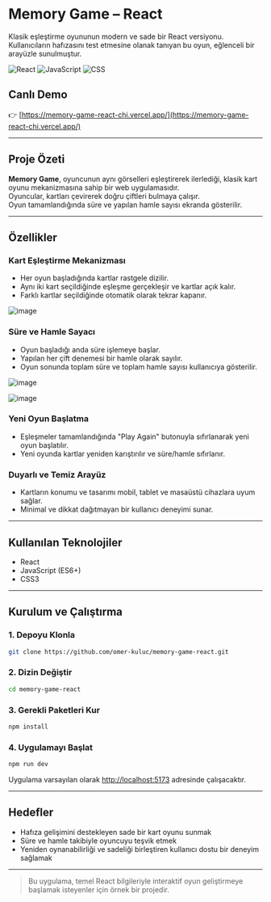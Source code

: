 #  Memory Game – React

Klasik eşleştirme oyununun modern ve sade bir React versiyonu.  
Kullanıcıların hafızasını test etmesine olanak tanıyan bu oyun, eğlenceli bir arayüzle sunulmuştur.

![React](https://img.shields.io/badge/React-20232A?style=for-the-badge&logo=react)
![JavaScript](https://img.shields.io/badge/JavaScript-F7DF1E?style=for-the-badge&logo=javascript)
![CSS](https://img.shields.io/badge/CSS-1572B6?style=for-the-badge&logo=css3)

##  Canlı Demo

👉 [https://memory-game-react-chi.vercel.app/](https://memory-game-react-chi.vercel.app/)

---

##  Proje Özeti

**Memory Game**, oyuncunun aynı görselleri eşleştirerek ilerlediği, klasik kart oyunu mekanizmasına sahip bir web uygulamasıdır.  
Oyuncular, kartları çevirerek doğru çiftleri bulmaya çalışır.  
Oyun tamamlandığında süre ve yapılan hamle sayısı ekranda gösterilir.

---

##  Özellikler

###  Kart Eşleştirme Mekanizması

- Her oyun başladığında kartlar rastgele dizilir.
- Aynı iki kart seçildiğinde eşleşme gerçekleşir ve kartlar açık kalır.
- Farklı kartlar seçildiğinde otomatik olarak tekrar kapanır.

![image](https://github.com/user-attachments/assets/a34256ea-92fb-4196-9dab-02ad652b987b)


###  Süre ve Hamle Sayacı

- Oyun başladığı anda süre işlemeye başlar.
- Yapılan her çift denemesi bir hamle olarak sayılır.
- Oyun sonunda toplam süre ve toplam hamle sayısı kullanıcıya gösterilir.


![image](https://github.com/user-attachments/assets/e5b3c9ce-b63a-4a78-9336-d49b8d89ae14)

![image](https://github.com/user-attachments/assets/16bcd453-98e5-4407-894c-a4103aec7709)


###  Yeni Oyun Başlatma

- Eşleşmeler tamamlandığında "Play Again" butonuyla sıfırlanarak yeni oyun başlatılır.
- Yeni oyunda kartlar yeniden karıştırılır ve süre/hamle sıfırlanır.

###  Duyarlı ve Temiz Arayüz

- Kartların konumu ve tasarımı mobil, tablet ve masaüstü cihazlara uyum sağlar.
- Minimal ve dikkat dağıtmayan bir kullanıcı deneyimi sunar.

---

##  Kullanılan Teknolojiler

- React  
- JavaScript (ES6+)  
- CSS3  

---

##  Kurulum ve Çalıştırma

### 1. Depoyu Klonla

```bash
git clone https://github.com/omer-kuluc/memory-game-react.git
```

### 2. Dizin Değiştir

```bash
cd memory-game-react
```

### 3. Gerekli Paketleri Kur

```bash
npm install
```

### 4. Uygulamayı Başlat

```bash
npm run dev
```

Uygulama varsayılan olarak [http://localhost:5173](http://localhost:5173) adresinde çalışacaktır.

---

##  Hedefler

- Hafıza gelişimini destekleyen sade bir kart oyunu sunmak  
- Süre ve hamle takibiyle oyuncuyu teşvik etmek  
- Yeniden oynanabilirliği ve sadeliği birleştiren kullanıcı dostu bir deneyim sağlamak  

---

> Bu uygulama, temel React bilgileriyle interaktif oyun geliştirmeye başlamak isteyenler için örnek bir projedir.
